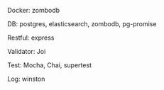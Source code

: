 Docker:
  zombodb

DB:
  postgres, elasticsearch, zombodb, pg-promise

Restful:
  express

Validator:
  Joi

Test:
  Mocha, Chai, supertest

Log:
  winston
